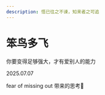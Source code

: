 ```yaml
---
description: 悟已往之不谏，知来者之可追
---
```


# 笨鸟多飞

你要变得足够强大，才有爱别人的能力



2025.07.07

fear of missing out 带来的思考🤔
